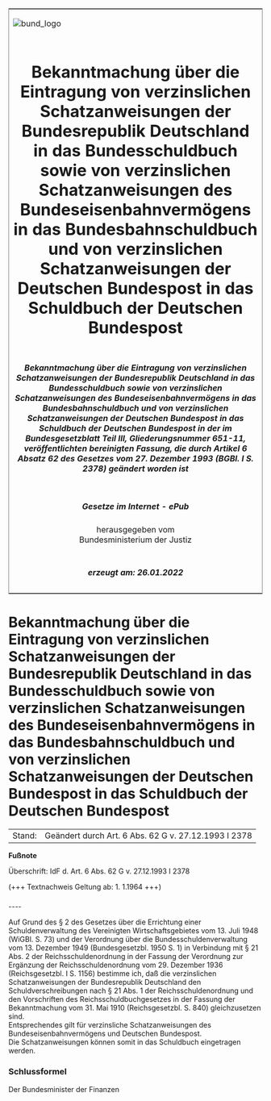<span id="DECKBLATT.html"></span>

<table border="0" frame="border" width="100%">

<tr valign="top">

<td align="left">

![bund\_logo](BfJ_2021_Web_de_de.gif)

</td>

<td align="right">

 

</td>

</tr>

<tr align="center" valign="middle">

<td colspan="2">

# Bekanntmachung über die Eintragung von verzinslichen Schatzanweisungen der Bundesrepublik Deutschland in das Bundesschuldbuch sowie von verzinslichen Schatzanweisungen des Bundeseisenbahnvermögens in das Bundesbahnschuldbuch und von verzinslichen Schatzanweisungen der Deutschen Bundespost in das Schuldbuch der Deutschen Bundespost

</td>

</tr>

<tr align="center" valign="middle">

<td colspan="2">

##### Bekanntmachung über die Eintragung von verzinslichen Schatzanweisungen der Bundesrepublik Deutschland in das Bundesschuldbuch sowie von verzinslichen Schatzanweisungen des Bundeseisenbahnvermögens in das Bundesbahnschuldbuch und von verzinslichen Schatzanweisungen der Deutschen Bundespost in das Schuldbuch der Deutschen Bundespost in der im Bundesgesetzblatt Teil III, Gliederungsnummer 651-11, veröffentlichten bereinigten Fassung, die durch Artikel 6 Absatz 62 des Gesetzes vom 27. Dezember 1993 (BGBl. I S. 2378) geändert worden ist

</td>

</tr>

<tr align="center" valign="middle">

<td colspan="2">

  
  

##### Gesetze im Internet - ePub  
  
herausgegeben vom  
Bundesministerium der Justiz

</td>

</tr>

<tr align="center" valign="bottom">

<td colspan="2">

  
  

##### erzeugt am: 26.01.2022

</td>

</tr>

</table>

<span id="BJNR004620963.html"></span>

# Bekanntmachung über die Eintragung von verzinslichen Schatzanweisungen der Bundesrepublik Deutschland in das Bundesschuldbuch sowie von verzinslichen Schatzanweisungen des Bundeseisenbahnvermögens in das Bundesbahnschuldbuch und von verzinslichen Schatzanweisungen der Deutschen Bundespost in das Schuldbuch der Deutschen Bundespost

<div>

<div class="jnhtml">

|        |                                                      |
| ------ | ---------------------------------------------------- |
| Stand: | Geändert durch Art. 6 Abs. 62 G v. 27.12.1993 I 2378 |

</div>

</div>

<div>

  
**Fußnote**

<div class="jnhtml">

<div>

<div class="jurAbsatz">

Überschrift: IdF d. Art. 6 Abs. 62 G v. 27.12.1993 I 2378

</div>

<div class="jurAbsatz">

  
(+++ Textnachweis Geltung ab: 1. 1.1964 +++)

</div>

</div>

</div>

</div>

<span id="BJNR004620963BJNE000101301.html"></span>

###   
\----

<div>

<div class="jnhtml">

<div>

<div class="jurAbsatz">

Auf Grund des § 2 des Gesetzes über die Errichtung einer
Schuldenverwaltung des Vereinigten Wirtschaftsgebietes vom 13. Juli 1948
(WiGBl. S. 73) und der Verordnung über die Bundesschuldenverwaltung vom
13. Dezember 1949 (Bundesgesetzbl. 1950 S. 1) in Verbindung mit § 21
Abs. 2 der Reichsschuldenordnung in der Fassung der Verordnung zur
Ergänzung der Reichsschuldenordnung vom 29. Dezember 1936
(Reichsgesetzbl. I S. 1156) bestimme ich, daß die verzinslichen
Schatzanweisungen der Bundesrepublik Deutschland den
Schuldverschreibungen nach § 21 Abs. 1 der Reichsschuldenordnung und den
Vorschriften des Reichsschuldbuchgesetzes in der Fassung der
Bekanntmachung vom 31. Mai 1910 (Reichsgesetzbl. S. 840) gleichzusetzen
sind.  
Entsprechendes gilt für verzinsliche Schatzanweisungen des
Bundeseisenbahnvermögens und Deutschen Bundespost.  
Die Schatzanweisungen können somit in das Schuldbuch eingetragen werden.

</div>

</div>

</div>

</div>

<span id="BJNR004620963BJNE000200301.html"></span>

### Schlussformel  

<div>

<div class="jnhtml">

<div>

<div class="jurAbsatz">

Der Bundesminister der Finanzen

</div>

</div>

</div>

</div>

